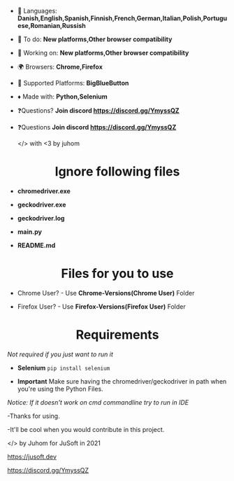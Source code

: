 - 🏴 Languages: **Danish,English,Spanish,Finnish,French,German,Italian,Polish,Portuguese,Romanian,Russish**

- 🔦 To do: **New platforms,Other browser compatibility**
- 🔦 Working on: **New platforms,Other browser compatibility**

- 🌍 Browsers: **Chrome,Firefox**

- 🎥 Supported Platforms: **BigBlueButton**

- ♦ Made with: **Python,Selenium**

- ❓Questions? **Join discord https://discord.gg/YmyssQZ**
- ❓Questions **Join discord https://discord.gg/YmyssQZ**

  </> with <3 by juhom

<h1 align="center">Ignore following files</h1>

- **chromedriver.exe**

- **geckodriver.exe**

- **geckodriver.log**

- **main.py**

- **README.md**

<h1 align="center">Files for you to use</h1>

- Chrome User? - Use **Chrome-Versions(Chrome User)** Folder

- Firefox User? - Use **Firefox-Versions(Firefox User)** Folder

<h1 align="center">Requirements</h1>

*Not required if you just want to run it*

- **Selenium**
`pip install selenium`

- **Important** Make sure having the chromedriver/geckodriver in path when you're using the Python Files.

*Notice: If it doesn't work on cmd commandline try to run in IDE*

-Thanks for using.

-It'll be cool when you would contribute in this project.

</> by Juhom for JuSoft in 2021

https://jusoft.dev

https://discord.gg/YmyssQZ